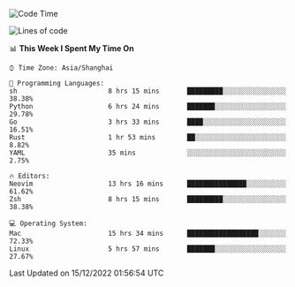 <!--START_SECTION:waka-->
![Code Time](http://img.shields.io/badge/Code%20Time-1%2C058%20hrs%2056%20mins-blue)

![Lines of code](https://img.shields.io/badge/From%20Hello%20World%20I%27ve%20Written-24%20Thousand%20lines%20of%20code-blue)

📊 **This Week I Spent My Time On** 

```text
⌚︎ Time Zone: Asia/Shanghai

💬 Programming Languages: 
sh                       8 hrs 15 mins       █████████░░░░░░░░░░░░░░░░   38.38% 
Python                   6 hrs 24 mins       ███████░░░░░░░░░░░░░░░░░░   29.78% 
Go                       3 hrs 33 mins       ████░░░░░░░░░░░░░░░░░░░░░   16.51% 
Rust                     1 hr 53 mins        ██░░░░░░░░░░░░░░░░░░░░░░░   8.82% 
YAML                     35 mins             ░░░░░░░░░░░░░░░░░░░░░░░░░   2.75%

🔥 Editors: 
Neovim                   13 hrs 16 mins      ███████████████░░░░░░░░░░   61.62% 
Zsh                      8 hrs 15 mins       █████████░░░░░░░░░░░░░░░░   38.38%

💻 Operating System: 
Mac                      15 hrs 34 mins      ██████████████████░░░░░░░   72.33% 
Linux                    5 hrs 57 mins       ███████░░░░░░░░░░░░░░░░░░   27.67%

```


 Last Updated on 15/12/2022 01:56:54 UTC
<!--END_SECTION:waka-->
